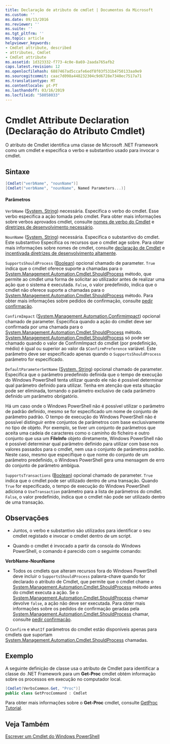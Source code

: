 ```yaml
---
title: Declaração de atributo de cmdlet | Documentos da Microsoft
ms.custom: ''
ms.date: 09/13/2016
ms.reviewer: ''
ms.suite: ''
ms.tgt_pltfrm: ''
ms.topic: article
helpviewer_keywords:
- Cmdlet attribute, described
- attributes, Cmdlet
- Cmdlet attribute
ms.assetid: 1d323332-f773-4c0e-8a69-2aada765afb2
caps.latest.revision: 12
ms.openlocfilehash: 6887467ad5ccafe6edf8f03f531b4750133aa9e9
ms.sourcegitcommit: caac7d098a448232304c9d6728e7340ec7517a71
ms.translationtype: MT
ms.contentlocale: pt-PT
ms.lasthandoff: 03/16/2019
ms.locfileid: "58058033"
---
```

# <a name="cmdlet-attribute-declaration"></a>Cmdlet Attribute Declaration (Declaração do Atributo Cmdlet)

O atributo de Cmdlet identifica uma classe de Microsoft .NET Framework como um cmdlet e especifica o verbo e substantivo usado para invocar o cmdlet.

## <a name="syntax"></a>Sintaxe

```csharp
[Cmdlet("verbName", "nounName")]
[Cmdlet("verbName", "nounName", Named Parameters...)]
```

#### <a name="parameters"></a>Parâmetros

`VerbName` ([System. String](/dotnet/api/System.String)) necessária. Especifica o verbo do cmdlet. Esse verbo especifica a ação tomada pelo cmdlet. Para obter mais informações sobre verbos aprovados cmdlet, consulte [nomes de verbo do Cmdlet](./approved-verbs-for-windows-powershell-commands.md) e [diretrizes de desenvolvimento necessário](./required-development-guidelines.md).

`NounName` ([System. String](/dotnet/api/System.String)) necessária. Especifica o substantivo do cmdlet. Este substantivo Especifica os recursos que o cmdlet age sobre. Para obter mais informações sobre nomes de cmdlet, consulte [declaração de Cmdlet](./cmdlet-class-declaration.md) e [incentivada diretrizes de desenvolvimento altamente](./strongly-encouraged-development-guidelines.md).

`SupportsShouldProcess` ([Boolean](/dotnet/api/System.Boolean)) opcional chamado de parameter. `True` indica que o cmdlet oferece suporte a chamadas para o [System.Management.Automation.Cmdlet.ShouldProcess](/dotnet/api/System.Management.Automation.Cmdlet.ShouldProcess) método, que permite ao cmdlet uma forma de solicitar ao utilizador antes de realizar uma ação que o sistema é executada. `False`, o valor predefinido, indica que o cmdlet não oferece suporte a chamadas para o [System.Management.Automation.Cmdlet.ShouldProcess](/dotnet/api/System.Management.Automation.Cmdlet.ShouldProcess) método. Para obter mais informações sobre pedidos de confirmação, consulte [pedir confirmação](./requesting-confirmation-from-cmdlets.md).

`ConfirmImpact` ([System.Management.Automation.Confirmimpact](/dotnet/api/System.Management.Automation.ConfirmImpact)) opcional chamado de parameter. Especifica quando a ação do cmdlet deve ser confirmada por uma chamada para o [System.Management.Automation.Cmdlet.ShouldProcess](/dotnet/api/System.Management.Automation.Cmdlet.ShouldProcess) método. [System.Management.Automation.Cmdlet.ShouldProcess](/dotnet/api/System.Management.Automation.Cmdlet.ShouldProcess) só pode ser chamado quando o valor de ConfirmImpact do cmdlet (por predefinição, médio) é igual ou superior ao valor da `$ConfirmPreference` variável. Este parâmetro deve ser especificado apenas quando o `SupportsShouldProcess` parâmetro for especificado.

`DefaultParameterSetName` ([System. String](/dotnet/api/System.String)) opcional chamado de parameter. Especifica que o parâmetro predefinido definida que o tempo de execução do Windows PowerShell tenta utilizar quando ele não é possível determinar qual parâmetro definido para utilizar. Tenha em atenção que esta situação pode ser eliminada, tornando o parâmetro exclusivo de cada parâmetro definido um parâmetro obrigatório.

Há um caso onde o Windows PowerShell não é possível utilizar o parâmetro de padrão definido, mesmo se for especificado um nome de conjunto de parâmetro padrão. O tempo de execução do Windows PowerShell não é possível distinguir entre conjuntos de parâmetros com base exclusivamente no tipo de objeto. Por exemplo, se tiver um conjunto de parâmetros que aceita uma cadeia de caracteres como o caminho do ficheiro e outro conjunto que usa um **FileInfo** objeto diretamente, Windows PowerShell não é possível determinar qual parâmetro definido para utilizar com base nos valores passados para o cmdlet, nem usa o conjunto de parâmetros padrão. Neste caso, mesmo que especifique o que nome do conjunto de um parâmetro predefinido, o Windows PowerShell gera uma mensagem de erro do conjunto de parâmetro ambígua.

`SupportsTransactions` ([Boolean](/dotnet/api/System.Boolean)) opcional chamado de parameter. `True` indica que o cmdlet pode ser utilizado dentro de uma transação. Quando `True` for especificado, o tempo de execução do Windows PowerShell adiciona o `UseTransaction` parâmetro para a lista de parâmetros do cmdlet. `False`, o valor predefinido, indica que o cmdlet não pode ser utilizado dentro de uma transação.

## <a name="remarks"></a>Observações

- Juntos, o verbo e substantivo são utilizados para identificar o seu cmdlet registado e invocar o cmdlet dentro de um script.

- Quando o cmdlet é invocado a partir da consola do Windows PowerShell, o comando é parecido com o seguinte comando:

**VerbName-NounName**

- Todos os cmdlets que alteram recursos fora do Windows PowerShell deve incluir o `SupportsShouldProcess` palavra-chave quando for declarado o atributo de Cmdlet, que permite que o cmdlet chame o [System.Management.Automation.Cmdlet.ShouldProcess](/dotnet/api/System.Management.Automation.Cmdlet.ShouldProcess) método antes do cmdlet executa a ação. Se o [System.Management.Automation.Cmdlet.ShouldProcess](/dotnet/api/System.Management.Automation.Cmdlet.ShouldProcess) chamar devolve `false`, a ação não deve ser executada. Para obter mais informações sobre os pedidos de confirmação geradas pela [System.Management.Automation.Cmdlet.ShouldProcess](/dotnet/api/System.Management.Automation.Cmdlet.ShouldProcess) chamar, consulte [pedir confirmação](./requesting-confirmation-from-cmdlets.md).

O `Confirm` e `WhatIf` parâmetros do cmdlet estão disponíveis apenas para cmdlets que suportam [System.Management.Automation.Cmdlet.ShouldProcess](/dotnet/api/System.Management.Automation.Cmdlet.ShouldProcess) chamadas.

## <a name="example"></a>Exemplo

A seguinte definição de classe usa o atributo de Cmdlet para identificar a classe do .NET Framework para um **Get-Proc** cmdlet obtém informação sobre os processos em execução no computador local.

```csharp
[Cmdlet(VerbsCommon.Get, "Proc")]
public class GetProcCommand : Cmdlet
```

Para obter mais informações sobre o **Get-Proc** cmdlet, consulte [GetProc Tutorial](./getproc-tutorial.md).

## <a name="see-also"></a>Veja Também

[Escrever um Cmdlet do Windows PowerShell](./writing-a-windows-powershell-cmdlet.md)
